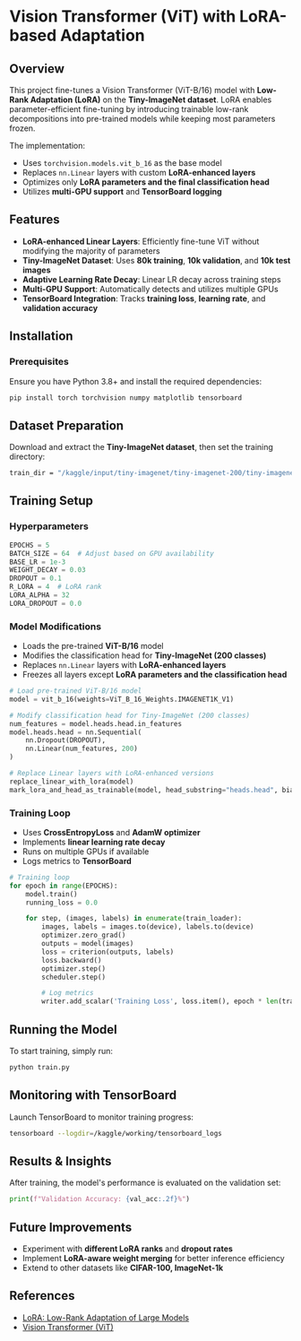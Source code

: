# Vision Transformer (ViT) with LoRA-based Adaptation

## Overview
This project fine-tunes a Vision Transformer (ViT-B/16) model with **Low-Rank Adaptation (LoRA)** on the **Tiny-ImageNet dataset**. LoRA enables parameter-efficient fine-tuning by introducing trainable low-rank decompositions into pre-trained models while keeping most parameters frozen.

The implementation:
- Uses `torchvision.models.vit_b_16` as the base model
- Replaces `nn.Linear` layers with custom **LoRA-enhanced layers**
- Optimizes only **LoRA parameters and the final classification head**
- Utilizes **multi-GPU support** and **TensorBoard logging**

## Features
- **LoRA-enhanced Linear Layers**: Efficiently fine-tune ViT without modifying the majority of parameters
- **Tiny-ImageNet Dataset**: Uses **80k training**, **10k validation**, and **10k test images**
- **Adaptive Learning Rate Decay**: Linear LR decay across training steps
- **Multi-GPU Support**: Automatically detects and utilizes multiple GPUs
- **TensorBoard Integration**: Tracks **training loss**, **learning rate**, and **validation accuracy**

## Installation
### Prerequisites
Ensure you have Python 3.8+ and install the required dependencies:
```bash
pip install torch torchvision numpy matplotlib tensorboard
```

## Dataset Preparation
Download and extract the **Tiny-ImageNet dataset**, then set the training directory:
```bash
train_dir = "/kaggle/input/tiny-imagenet/tiny-imagenet-200/tiny-imagenet-200/train"
```

## Training Setup
### Hyperparameters
```python
EPOCHS = 5
BATCH_SIZE = 64  # Adjust based on GPU availability
BASE_LR = 1e-3
WEIGHT_DECAY = 0.03
DROPOUT = 0.1
R_LORA = 4  # LoRA rank
LORA_ALPHA = 32
LORA_DROPOUT = 0.0
```

### Model Modifications
- Loads the pre-trained **ViT-B/16** model
- Modifies the classification head for **Tiny-ImageNet (200 classes)**
- Replaces `nn.Linear` layers with **LoRA-enhanced layers**
- Freezes all layers except **LoRA parameters and the classification head**

```python
# Load pre-trained ViT-B/16 model
model = vit_b_16(weights=ViT_B_16_Weights.IMAGENET1K_V1)

# Modify classification head for Tiny-ImageNet (200 classes)
num_features = model.heads.head.in_features
model.heads.head = nn.Sequential(
    nn.Dropout(DROPOUT),
    nn.Linear(num_features, 200)
)

# Replace Linear layers with LoRA-enhanced versions
replace_linear_with_lora(model)
mark_lora_and_head_as_trainable(model, head_substring="heads.head", bias="none")
```

### Training Loop
- Uses **CrossEntropyLoss** and **AdamW optimizer**
- Implements **linear learning rate decay**
- Runs on multiple GPUs if available
- Logs metrics to **TensorBoard**

```python
# Training loop
for epoch in range(EPOCHS):
    model.train()
    running_loss = 0.0

    for step, (images, labels) in enumerate(train_loader):
        images, labels = images.to(device), labels.to(device)
        optimizer.zero_grad()
        outputs = model(images)
        loss = criterion(outputs, labels)
        loss.backward()
        optimizer.step()
        scheduler.step()

        # Log metrics
        writer.add_scalar('Training Loss', loss.item(), epoch * len(train_loader) + step)
```

## Running the Model
To start training, simply run:
```bash
python train.py
```

## Monitoring with TensorBoard
Launch TensorBoard to monitor training progress:
```bash
tensorboard --logdir=/kaggle/working/tensorboard_logs
```

## Results & Insights
After training, the model's performance is evaluated on the validation set:
```python
print(f"Validation Accuracy: {val_acc:.2f}%")
```

## Future Improvements
- Experiment with **different LoRA ranks** and **dropout rates**
- Implement **LoRA-aware weight merging** for better inference efficiency
- Extend to other datasets like **CIFAR-100, ImageNet-1k**

## References
- [LoRA: Low-Rank Adaptation of Large Models](https://arxiv.org/abs/2106.09685)
- [Vision Transformer (ViT)](https://arxiv.org/abs/2010.11929)

